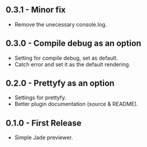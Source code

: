## 0.3.1 - Minor fix
* Remove the unecessary console.log.

## 0.3.0 - Compile debug as an option
* Setting for compile debug, set as default.
* Catch error and set it as the default rendering.

## 0.2.0 - Prettyfy as an option
* Settings for prettyfy.
* Better plugin documentation (source & README).

## 0.1.0 - First Release
* Simple Jade previewer.

